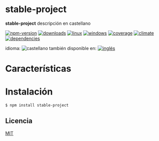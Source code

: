 <!-- multilang from README.md




NO MODIFIQUE ESTE ARCHIVO. FUE GENERADO AUTOMÁTICAMENTE POR multilang.js




-->
# stable-project
**stable-project** descripción en castellano

<!-- cucardas -->
[![npm-version](https://img.shields.io/npm/v/stable-project.svg)](https://npmjs.org/package/stable-project)
[![downloads](https://img.shields.io/npm/dm/stable-project.svg)](https://npmjs.org/package/stable-project)
[![linux](https://img.shields.io/travis/codenautas/stable-project/master.svg)](https://travis-ci.org/codenautas/stable-project)
[![windows](https://ci.appveyor.com/api/projects/status/github/codenautas/stable-project?svg=true)](https://ci.appveyor.com/project/codenautas/stable-project)
[![coverage](https://img.shields.io/coveralls/codenautas/stable-project/master.svg)](https://coveralls.io/r/codenautas/stable-project)
[![climate](https://img.shields.io/codeclimate/github/codenautas/stable-project.svg)](https://codeclimate.com/github/codenautas/stable-project)
[![dependencies](https://img.shields.io/david/codenautas/stable-project.svg)](https://david-dm.org/codenautas/stable-project)

<!--multilang buttons-->

idioma: ![castellano](https://raw.githubusercontent.com/codenautas/multilang/master/img/lang-es.png)
también disponible en:
[![inglés](https://raw.githubusercontent.com/codenautas/multilang/master/img/lang-en.png)](README.md)


# Características


# Instalación


```sh
$ npm install stable-project
```


## Licencia

[MIT](LICENSE)

